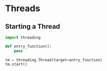 # Threads

## Starting a Thread
```python
import threading

def entry_function():
    pass
    
tm = threading.Thread(target=entry_function)
tm.start()
```

